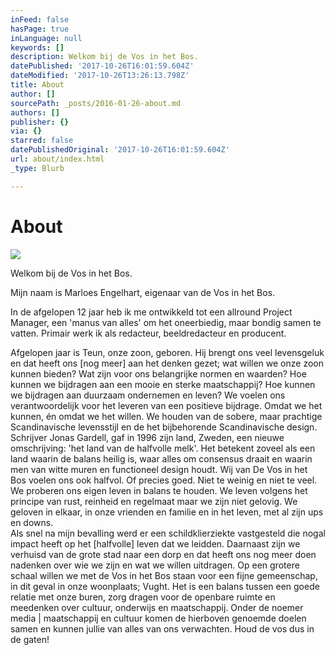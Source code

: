 ```yaml
---
inFeed: false
hasPage: true
inLanguage: null
keywords: []
description: Welkom bij de Vos in het Bos.
datePublished: '2017-10-26T16:01:59.604Z'
dateModified: '2017-10-26T13:26:13.798Z'
title: About
author: []
sourcePath: _posts/2016-01-26-about.md
authors: []
publisher: {}
via: {}
starred: false
datePublishedOriginal: '2017-10-26T16:01:59.604Z'
url: about/index.html
_type: Blurb

---
```

# About
![](https://s3-us-west-2.amazonaws.com/the-grid-img/p/5d18105b704b64246553ddca3f32041fa7c7dd35.jpg)

Welkom bij de Vos in het Bos.

Mijn naam is Marloes Engelhart, eigenaar van de Vos in het Bos. 

In de afgelopen 12 jaar heb ik me ontwikkeld tot een allround Project Manager, een 'manus van alles' om het oneerbiedig, maar bondig samen te vatten. Primair werk ik als redacteur, beeldredacteur en producent. 

Afgelopen jaar is Teun, onze zoon, geboren. Hij brengt ons veel levensgeluk en dat heeft ons \[nog meer\] aan het denken gezet; wat willen we onze zoon kunnen bieden? Wat zijn voor ons belangrijke normen en waarden? Hoe kunnen we bijdragen aan een mooie en sterke maatschappij? Hoe kunnen we bijdragen aan duurzaam ondernemen en leven? We voelen ons verantwoordelijk voor het leveren van een positieve bijdrage. Omdat we het kunnen, én omdat we het willen. We houden van de sobere, maar prachtige Scandinavische levensstijl en de het bijbehorende Scandinavische design. Schrijver Jonas Gardell, gaf in 1996 zijn land, Zweden, een nieuwe omschrijving: 'het land van de halfvolle melk'. Het betekent zoveel als een land waarin de balans heilig is, waar alles om consensus draait en waarin men van witte muren en functioneel design houdt. Wij van De Vos in het Bos voelen ons ook halfvol. Of precies goed. Niet te weinig en niet te veel. We proberen ons eigen leven in balans te houden. We leven volgens het principe van rust, reinheid en regelmaat maar we zijn niet gelovig. We geloven in elkaar, in onze vrienden en familie en in het leven, met al zijn ups en downs.   
Als snel na mijn bevalling werd er een schildklierziekte vastgesteld die nogal impact heeft op het \[halfvolle\] leven dat we leidden. Daarnaast zijn we verhuisd van de grote stad naar een dorp en dat heeft ons nog meer doen nadenken over wie we zijn en wat we willen uitdragen. Op een grotere schaal willen we met de Vos in het Bos staan voor een fijne gemeenschap, in dit geval in onze woonplaats; Vught. Het is een balans tussen een goede relatie met onze buren, zorg dragen voor de openbare ruimte en meedenken over cultuur, onderwijs en maatschappij. Onder de noemer media | maatschappij en cultuur komen de hierboven genoemde doelen samen en kunnen jullie van alles van ons verwachten. Houd de vos dus in de gaten!